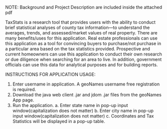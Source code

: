 NOTE: Background and Project Description are included inside the attached pdf

TaxStats is a research tool that provides users with the ability to conduct brief
statistical analyses of county tax information—to understand the averages, trends, and
assessed/market values of real property. There are many benefits/uses for this application.
Real estate professionals can use this application as a tool for convincing buyers to
purchase/not purchase in a particular area based on the tax statistics provided.
Prospective and current homeowners can use this application to conduct their own
research or due diligence when searching for an area to live. In addition, government
officials can use this data for analytical purposes and for building reports.

INSTRUCTIONS FOR APPLICATION USAGE:

1. Enter username in application. A geoNames username free registration is required.
2. Download the java web client .jar and jdom .jar files from the geoNames App page.
3. Run the application.
  a. Enter state name in pop-up input window(capitalization does not matter)
  b. Enter city name in pop-up input window(capitalization does not matter)
  c. Coordinates and Tax Statistics will be displayed in a pop-up table.
